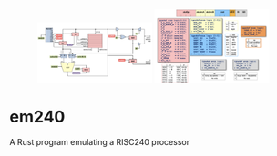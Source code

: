 <p float="left" align="middle">
  <img src="./etc/media/risc240.png" width="40%" />
  <img src="./etc/media/microinstructions.png" width="40%" /> 
</p>

# em240
A Rust program emulating a RISC240 processor
